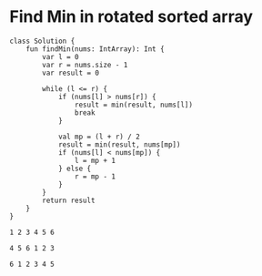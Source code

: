 

# Find Min in rotated sorted array

    class Solution {
        fun findMin(nums: IntArray): Int {
            var l = 0
            var r = nums.size - 1
            var result = 0

            while (l <= r) {
                if (nums[l] > nums[r]) { 
                    result = min(result, nums[l])
                    break
                }

                val mp = (l + r) / 2
                result = min(result, nums[mp])
                if (nums[l] < nums[mp]) {
                    l = mp + 1
                } else {
                    r = mp - 1
                }
            }
            return result
        }
    }

    1 2 3 4 5 6

    4 5 6 1 2 3

    6 1 2 3 4 5